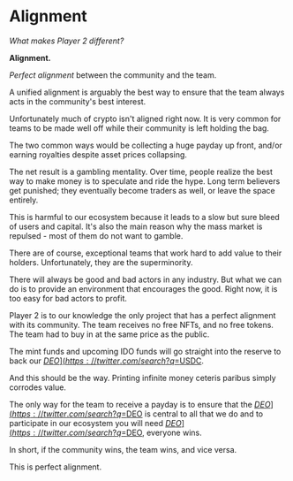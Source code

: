 # Alignment

_What makes Player 2 different?_

**Alignment.**

_Perfect_ _alignment_ between the community and the team.

A unified alignment is arguably the best way to ensure that the team always acts in the community's best interest.

Unfortunately much of crypto isn't aligned right now. It is very common for teams to be made well off while their community is left holding the bag.

The two common ways would be collecting a huge payday up front, and/or earning royalties despite asset prices collapsing.

The net result is a gambling mentality. Over time, people realize the best way to make money is to speculate and ride the hype. Long term believers get punished; they eventually become traders as well, or leave the space entirely.

This is harmful to our ecosystem because it leads to a slow but sure bleed of users and capital. It's also the main reason why the mass market is repulsed - most of them do not want to gamble.

There are of course, exceptional teams that work hard to add value to their holders. Unfortunately, they are the superminority.

There will always be good and bad actors in any industry. But what we can do is to provide an environment that encourages the good. Right now, it is too easy for bad actors to profit.

Player 2 is to our knowledge the only project that has a perfect alignment with its community. The team receives no free NFTs, and no free tokens. The team had to buy in at the same price as the public.

The mint funds and upcoming IDO funds will go straight into the reserve to back our [$DEO](https://twitter.com/search?q=%24DEO\&src=cashtag\_click). The team doesn't get to pocket it. But more importantly, this means Player 2 cannot print new NFTs or tokens on the whim. Our economic design doesn't allow it as everything MUST be backed by [$USDC](https://twitter.com/search?q=%24USDC\&src=cashtag\_click).

And this should be the way. Printing infinite money ceteris paribus simply corrodes value.

The only way for the team to receive a payday is to ensure that the [$DEO](https://twitter.com/search?q=%24DEO\&src=cashtag\_click) does well. The [$DEO](https://twitter.com/search?q=%24DEO\&src=cashtag\_click) is central to all that we do and to participate in our ecosystem you will need [$DEO](https://twitter.com/search?q=%24DEO\&src=cashtag\_click). But this also means that if we succeed in growing the value of our [$DEO](https://twitter.com/search?q=%24DEO\&src=cashtag\_click), everyone wins.

In short, if the community wins, the team wins, and vice versa.

This is perfect alignment.


